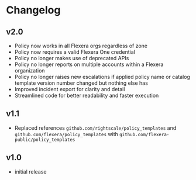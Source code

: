 # Changelog

## v2.0

- Policy now works in all Flexera orgs regardless of zone
- Policy now requires a valid Flexera One credential
- Policy no longer makes use of deprecated APIs
- Policy no longer reports on multiple accounts within a Flexera organization
- Policy no longer raises new escalations if applied policy name or catalog template version number changed but nothing else has
- Improved incident export for clarity and detail
- Streamlined code for better readability and faster execution

## v1.1

- Replaced references `github.com/rightscale/policy_templates` and `github.com/flexera/policy_templates` with `github.com/flexera-public/policy_templates`

## v1.0

- initial release
